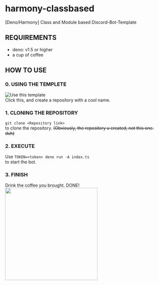 # harmony-classbased
[Deno/Harmony] Class and Module based Discord-Bot-Template

## REQUIREMENTS
* deno: v1.5 or higher
* a cup of coffee

## HOW TO USE
### 0. USING THE TEMPLETE
![Use this template](https://cdn.trinets.xyz/d/aIpFRn8llH.png)\
Click this, and create a repository with a cool name.

### 1. CLONING THE REPOSITORY
```git clone <Repository link>```\
to clone the repository.
~~(Obviously, the repository u created, not this one. duh)~~

### 2. EXECUTE
Use
```TOKEN=<token> deno run -A index.ts```\
to start the bot.

### 3. FINISH
Drink the coffee you brought. DONE!   
<image width=300px src=https://media.giphy.com/media/9UZZebsksF6ioNLpcl/giphy.gif>
